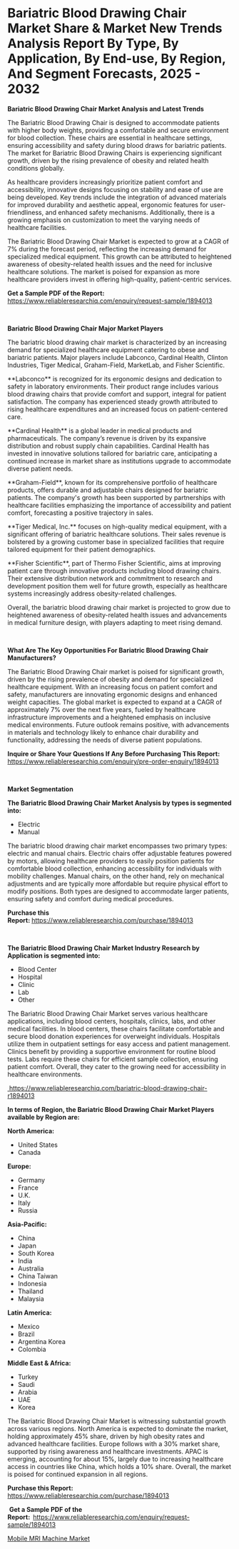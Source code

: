 <p><h1>Bariatric Blood Drawing Chair Market Share & Market New Trends Analysis Report By Type, By Application, By End-use, By Region, And Segment Forecasts, 2025 - 2032</h1></p><p><strong>Bariatric Blood Drawing Chair Market Analysis and Latest Trends</strong></p>
<p><p>The Bariatric Blood Drawing Chair is designed to accommodate patients with higher body weights, providing a comfortable and secure environment for blood collection. These chairs are essential in healthcare settings, ensuring accessibility and safety during blood draws for bariatric patients. The market for Bariatric Blood Drawing Chairs is experiencing significant growth, driven by the rising prevalence of obesity and related health conditions globally. </p><p>As healthcare providers increasingly prioritize patient comfort and accessibility, innovative designs focusing on stability and ease of use are being developed. Key trends include the integration of advanced materials for improved durability and aesthetic appeal, ergonomic features for user-friendliness, and enhanced safety mechanisms. Additionally, there is a growing emphasis on customization to meet the varying needs of healthcare facilities. </p><p>The Bariatric Blood Drawing Chair Market is expected to grow at a CAGR of 7% during the forecast period, reflecting the increasing demand for specialized medical equipment. This growth can be attributed to heightened awareness of obesity-related health issues and the need for inclusive healthcare solutions. The market is poised for expansion as more healthcare providers invest in offering high-quality, patient-centric services.</p></p>
<p><strong>Get a Sample PDF of the Report:&nbsp;</strong> <a href="https://www.reliableresearchiq.com/enquiry/request-sample/1894013?utm_campaign=2752&utm_medium=2&utm_source=Github&utm_content=ia&utm_term=04032025&utm_id=bariatric-blood-drawing-chair">https://www.reliableresearchiq.com/enquiry/request-sample/1894013</a></p>
<p>&nbsp;</p>
<p><strong>Bariatric Blood Drawing Chair Major Market Players</strong></p>
<p><p>The bariatric blood drawing chair market is characterized by an increasing demand for specialized healthcare equipment catering to obese and bariatric patients. Major players include Labconco, Cardinal Health, Clinton Industries, Tiger Medical, Graham-Field, MarketLab, and Fisher Scientific.</p><p>**Labconco** is recognized for its ergonomic designs and dedication to safety in laboratory environments. Their product range includes various blood drawing chairs that provide comfort and support, integral for patient satisfaction. The company has experienced steady growth attributed to rising healthcare expenditures and an increased focus on patient-centered care.</p><p>**Cardinal Health** is a global leader in medical products and pharmaceuticals. The company’s revenue is driven by its expansive distribution and robust supply chain capabilities. Cardinal Health has invested in innovative solutions tailored for bariatric care, anticipating a continued increase in market share as institutions upgrade to accommodate diverse patient needs.</p><p>**Graham-Field**, known for its comprehensive portfolio of healthcare products, offers durable and adjustable chairs designed for bariatric patients. The company's growth has been supported by partnerships with healthcare facilities emphasizing the importance of accessibility and patient comfort, forecasting a positive trajectory in sales.</p><p>**Tiger Medical, Inc.** focuses on high-quality medical equipment, with a significant offering of bariatric healthcare solutions. Their sales revenue is bolstered by a growing customer base in specialized facilities that require tailored equipment for their patient demographics.</p><p>**Fisher Scientific**, part of Thermo Fisher Scientific, aims at improving patient care through innovative products including blood drawing chairs. Their extensive distribution network and commitment to research and development position them well for future growth, especially as healthcare systems increasingly address obesity-related challenges.</p><p>Overall, the bariatric blood drawing chair market is projected to grow due to heightened awareness of obesity-related health issues and advancements in medical furniture design, with players adapting to meet rising demand.</p></p>
<p>&nbsp;</p>
<p><strong>What Are The Key Opportunities For Bariatric Blood Drawing Chair Manufacturers?</strong></p>
<p><p>The Bariatric Blood Drawing Chair market is poised for significant growth, driven by the rising prevalence of obesity and demand for specialized healthcare equipment. With an increasing focus on patient comfort and safety, manufacturers are innovating ergonomic designs and enhanced weight capacities. The global market is expected to expand at a CAGR of approximately 7% over the next five years, fueled by healthcare infrastructure improvements and a heightened emphasis on inclusive medical environments. Future outlook remains positive, with advancements in materials and technology likely to enhance chair durability and functionality, addressing the needs of diverse patient populations.</p></p>
<p><strong>Inquire or Share Your Questions If Any Before Purchasing This Report:</strong> <a href="https://www.reliableresearchiq.com/enquiry/pre-order-enquiry/1894013?utm_campaign=2752&utm_medium=2&utm_source=Github&utm_content=ia&utm_term=04032025&utm_id=bariatric-blood-drawing-chair">https://www.reliableresearchiq.com/enquiry/pre-order-enquiry/1894013</a></p>
<p>&nbsp;</p>
<p><strong>Market Segmentation</strong></p>
<p><strong>The Bariatric Blood Drawing Chair Market Analysis by types is segmented into:</strong></p>
<p><ul><li>Electric</li><li>Manual</li></ul></p>
<p><p>The bariatric blood drawing chair market encompasses two primary types: electric and manual chairs. Electric chairs offer adjustable features powered by motors, allowing healthcare providers to easily position patients for comfortable blood collection, enhancing accessibility for individuals with mobility challenges. Manual chairs, on the other hand, rely on mechanical adjustments and are typically more affordable but require physical effort to modify positions. Both types are designed to accommodate larger patients, ensuring safety and comfort during medical procedures.</p></p>
<p><strong>Purchase this Report:&nbsp;</strong><a href="https://www.reliableresearchiq.com/purchase/1894013?utm_campaign=2752&utm_medium=2&utm_source=Github&utm_content=ia&utm_term=04032025&utm_id=bariatric-blood-drawing-chair">https://www.reliableresearchiq.com/purchase/1894013</a></p>
<p>&nbsp;</p>
<p><strong>The Bariatric Blood Drawing Chair Market Industry Research by Application is segmented into:</strong></p>
<p><ul><li>Blood Center</li><li>Hospital</li><li>Clinic</li><li>Lab</li><li>Other</li></ul></p>
<p><p>The Bariatric Blood Drawing Chair Market serves various healthcare applications, including blood centers, hospitals, clinics, labs, and other medical facilities. In blood centers, these chairs facilitate comfortable and secure blood donation experiences for overweight individuals. Hospitals utilize them in outpatient settings for easy access and patient management. Clinics benefit by providing a supportive environment for routine blood tests. Labs require these chairs for efficient sample collection, ensuring patient comfort. Overall, they cater to the growing need for accessibility in healthcare environments.</p></p>
<p><a href="https://www.reliableresearchiq.com/bariatric-blood-drawing-chair-r1894013?utm_campaign=2752&utm_medium=2&utm_source=Github&utm_content=ia&utm_term=04032025&utm_id=bariatric-blood-drawing-chair">&nbsp;https://www.reliableresearchiq.com/bariatric-blood-drawing-chair-r1894013</a></p>
<p><strong>In terms of Region, the Bariatric Blood Drawing Chair Market Players available by Region are:</strong></p>
<p>
    <p> <strong> North America: </strong>
        <ul>
            <li>United States</li>
            <li>Canada</li>
        </ul>
        </p> 
    <p> <strong> Europe: </strong>
        <ul>
            <li>Germany</li>
            <li>France</li>
            <li>U.K.</li>
            <li>Italy</li>
            <li>Russia</li>
        </ul>
        </p> 
    <p> <strong> Asia-Pacific: </strong>
        <ul>
            <li>China</li>
            <li>Japan</li>
            <li>South Korea</li>
            <li>India</li>
            <li>Australia</li>
            <li>China Taiwan</li>
            <li>Indonesia</li>
            <li>Thailand</li>
            <li>Malaysia</li>
        </ul>
        </p> 
    <p> <strong> Latin America: </strong>
        <ul>
            <li>Mexico</li>
            <li>Brazil</li>
            <li>Argentina Korea</li>
            <li>Colombia</li>
        </ul>
        </p> 
    <p> <strong> Middle East & Africa: </strong>
        <ul>
            <li>Turkey</li>
            <li>Saudi</li>
            <li>Arabia</li>
            <li>UAE</li>
            <li>Korea</li>
        </ul>
    </p>
    </p>
<p><p>The Bariatric Blood Drawing Chair Market is witnessing substantial growth across various regions. North America is expected to dominate the market, holding approximately 45% share, driven by high obesity rates and advanced healthcare facilities. Europe follows with a 30% market share, supported by rising awareness and healthcare investments. APAC is emerging, accounting for about 15%, largely due to increasing healthcare access in countries like China, which holds a 10% share. Overall, the market is poised for continued expansion in all regions.</p></p>
<p><strong>Purchase this Report: </strong><a href="https://www.reliableresearchiq.com/purchase/1894013?utm_campaign=2752&utm_medium=2&utm_source=Github&utm_content=ia&utm_term=04032025&utm_id=bariatric-blood-drawing-chair">https://www.reliableresearchiq.com/purchase/1894013</a></p>
<p>&nbsp;<strong>Get a Sample PDF of the Report:&nbsp;&nbsp;</strong><a href="https://www.reliableresearchiq.com/enquiry/request-sample/1894013?utm_campaign=2752&utm_medium=2&utm_source=Github&utm_content=ia&utm_term=04032025&utm_id=bariatric-blood-drawing-chair">https://www.reliableresearchiq.com/enquiry/request-sample/1894013</a></p>
<p><strong></strong></p>
<p><p><a href="https://github.com/curinbucan9/Market-Research-Report-List-1/blob/main/mobile-mri-machine-market.md?utm_campaign=2752&utm_medium=2&utm_source=Github&utm_content=ia&utm_term=04032025&utm_id=bariatric-blood-drawing-chair">Mobile MRI Machine Market</a></p></p>